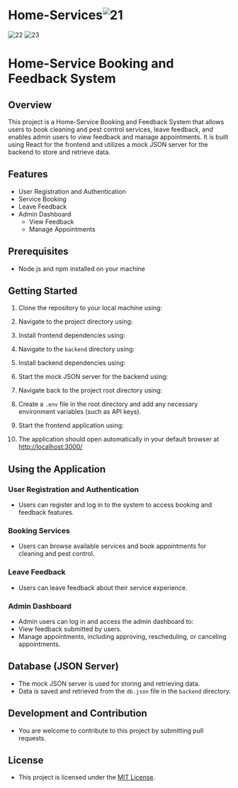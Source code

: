 # Home-Services![21](https://github.com/chinmay0703/Home-Services/assets/121102640/ba759b62-3d13-436f-b0a8-fa7603d0e118)
![22](https://github.com/chinmay0703/Home-Services/assets/121102640/639a1a99-062d-4644-95c1-daf0cb98b2ae)
![23](https://github.com/chinmay0703/Home-Services/assets/121102640/92eb25a7-3eb5-4b48-acd3-a926c5f1e5fc)

# Home-Service Booking and Feedback System

## Overview
This project is a Home-Service Booking and Feedback System that allows users to book cleaning and pest control services, leave feedback, and enables admin users to view feedback and manage appointments. It is built using React for the frontend and utilizes a mock JSON server for the backend to store and retrieve data.

## Features
- User Registration and Authentication
- Service Booking
- Leave Feedback
- Admin Dashboard
  - View Feedback
  - Manage Appointments

## Prerequisites
- Node.js and npm installed on your machine

## Getting Started

1. Clone the repository to your local machine using:

2. Navigate to the project directory using:

3. Install frontend dependencies using:
  
4. Navigate to the `backend` directory using:

5. Install backend dependencies using:

6. Start the mock JSON server for the backend using:

7. Navigate back to the project root directory using:

8. Create a `.env` file in the root directory and add any necessary environment variables (such as API keys).

9. Start the frontend application using:

10. The application should open automatically in your default browser at [http://localhost:3000/](http://localhost:3000/)

## Using the Application

### User Registration and Authentication
- Users can register and log in to the system to access booking and feedback features.

### Booking Services
- Users can browse available services and book appointments for cleaning and pest control.

### Leave Feedback
- Users can leave feedback about their service experience.

### Admin Dashboard
- Admin users can log in and access the admin dashboard to:
- View feedback submitted by users.
- Manage appointments, including approving, rescheduling, or canceling appointments.

## Database (JSON Server)
- The mock JSON server is used for storing and retrieving data.
- Data is saved and retrieved from the `db.json` file in the `backend` directory.

## Development and Contribution
- You are welcome to contribute to this project by submitting pull requests.

## License
- This project is licensed under the [MIT License](LICENSE).


